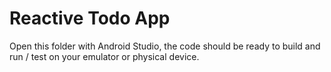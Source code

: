 # Reactive Todo App

Open this folder with Android Studio, the code should be ready to build and run / test on your emulator or physical device.